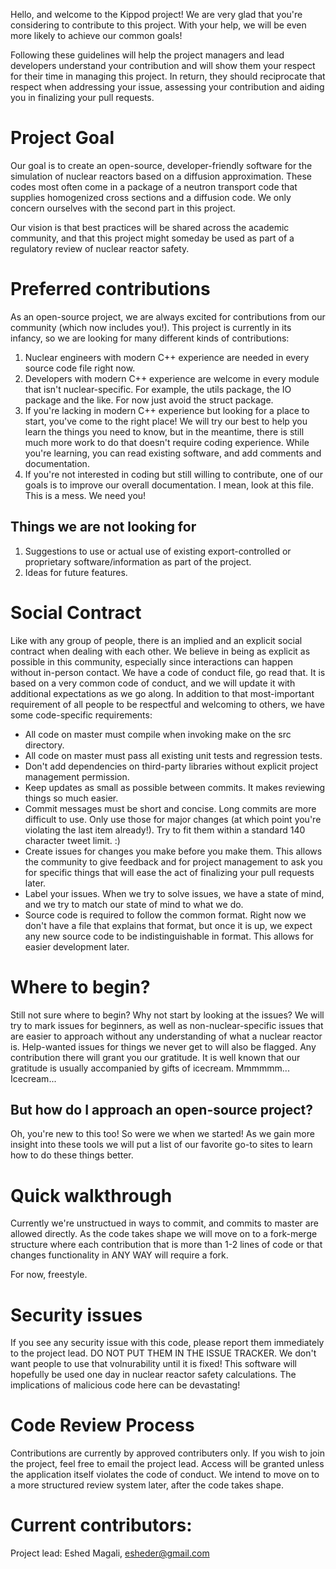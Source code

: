 Hello, and welcome to the Kippod project! We are very glad that you're considering to contribute to this project. With your help, we will be even more likely to achieve our common goals!

Following these guidelines will help the project managers and lead developers understand your contribution and will show them your respect for their time in managing this project. In return, they should reciprocate that respect when addressing your issue, assessing your contribution and aiding you in finalizing your pull requests.

# Project Goal
Our goal is to create an open-source, developer-friendly software for the simulation of nuclear reactors based on a diffusion approximation. These codes most often come in a package of a neutron transport code that supplies homogenized cross sections and a diffusion code. We only concern ourselves with the second part in this project.

Our vision is that best practices will be shared across the academic community, and that this project might someday be used as part of a regulatory review of nuclear reactor safety.

# Preferred contributions
As an open-source project, we are always excited for contributions from our community (which now includes you!).
This project is currently in its infancy, so we are looking for many different kinds of contributions:
1. Nuclear engineers with modern C++ experience are needed in every source code file right now.
2. Developers with modern C++ experience are welcome in every module that isn't nuclear-specific. For example, the utils package, the IO package and the like. For now just avoid the struct package.
3. If you're lacking in modern C++ experience but looking for a place to start, you've come to the right place! We will try our best to help you learn the things you need to know, but in the meantime, there is still much more work to do that doesn't require coding experience. While you're learning, you can read existing software, and add comments and documentation.
4. If you're not interested in coding but still willing to contribute, one of our goals is to improve our overall documentation. I mean, look at this file. This is a mess. We need you!

## Things we are not looking for
1. Suggestions to use or actual use of existing export-controlled or proprietary software/information as part of the project.
2. Ideas for future features.

# Social Contract
Like with any group of people, there is an implied and an explicit social contract when dealing with each other. We believe in being as explicit as possible in this community, especially since interactions can happen without in-person contact. We have a code of conduct file, go read that. It is based on a very common code of conduct, and we will update it with additional expectations as we go along.
In addition to that most-important requirement of all people to be respectful and welcoming to others, we have some code-specific requirements:
* All code on master must compile when invoking make on the src directory.
* All code on master must pass all existing unit tests and regression tests.
* Don't add dependencies on third-party libraries without explicit project management permission.
* Keep updates as small as possible between commits. It makes reviewing things so much easier.
* Commit messages must be short and concise. Long commits are more difficult to use. Only use those for major changes (at which point you're violating the last item already!). Try to fit them within a standard 140 character tweet limit. :)
* Create issues for changes you make before you make them. This allows the community to give feedback and for project management to ask you for specific things that will ease the act of finalizing your pull requests later.
* Label your issues. When we try to solve issues, we have a state of mind, and we try to match our state of mind to what we do.
* Source code is required to follow the common format. Right now we don't have a file that explains that format, but once it is up, we expect any new source code to be indistinguishable in format. This allows for easier development later.

# Where to begin?
Still not sure where to begin? Why not start by looking at the issues? We will try to mark issues for beginners, as well as non-nuclear-specific issues that are easier to approach without any understanding of what a nuclear reactor is.
Help-wanted issues for things we never get to will also be flagged. Any contribution there will grant you our gratitude. It is well known that our gratitude is usually accompanied by gifts of icecream. Mmmmmm... Icecream...

## But how do I approach an open-source project?
Oh, you're new to this too! So were we when we started! As we gain more insight into these tools we will put a list of our favorite go-to sites to learn how to do these things better.

# Quick walkthrough
Currently we're unstructued in ways to commit, and commits to master are allowed directly. As the code takes shape we will move on to a fork-merge structure where each contribution that is more than 1-2 lines of code or that changes functionality in ANY WAY will require a fork.

For now, freestyle.

# Security issues
If you see any security issue with this code, please report them immediately to the project lead. DO NOT PUT THEM IN THE ISSUE TRACKER. We don't want people to use that volnurability until it is fixed! This software will hopefully be used one day in nuclear reactor safety calculations. The implications of malicious code here can be devastating!

# Code Review Process
Contributions are currently by approved contributers only. If you wish to join the project, feel free to email the project lead. Access will be granted unless the application itself violates the code of conduct.
We intend to move on to a more structured review system later, after the code takes shape.

# Current contributors:

Project lead: Eshed Magali, esheder@gmail.com
